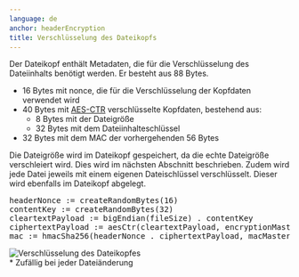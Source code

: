 ```yaml
---
language: de
anchor: headerEncryption
title: Verschlüsselung des Dateikopfs
---
```

<p class="lead">Der Dateikopf enthält Metadaten, die für die Verschlüsselung des Dateiinhalts benötigt werden. Er besteht aus 88 Bytes.</p>

- 16 Bytes mit nonce, die für die Verschlüsselung der Kopfdaten verwendet wird
- 40 Bytes mit <a href="https://de.wikipedia.org/wiki/Counter_Mode">AES-CTR</a> verschlüsselte Kopfdaten, bestehend aus:
  - 8 Bytes mit der Dateigröße
  - 32 Bytes mit dem Dateiinhalteschlüssel
- 32 Bytes mit dem MAC der vorhergehenden 56 Bytes

Die Dateigröße wird im Dateikopf gespeichert, da die echte Dateigröße verschleiert wird. Dies wird im nächsten Abschnitt beschrieben. Zudem wird jede Datei jeweils mit einem eigenen Dateischlüssel verschlüsselt. Dieser wird ebenfalls im Dateikopf abgelegt.

<pre>
headerNonce := createRandomBytes(16)
contentKey := createRandomBytes(32)
cleartextPayload := bigEndian(fileSize) . contentKey
ciphertextPayload := aesCtr(cleartextPayload, encryptionMasterKey, headerNonce)
mac := hmacSha256(headerNonce . ciphertextPayload, macMasterKey)
</pre>

<img src="/img/architecture/file-header-encryption.png" srcset="/img/architecture/file-header-encryption.png 1x, /img/architecture/file-header-encryption@2x.png 2x" alt="Verschlüsselung des Dateikopfes" />
<figcaption>* Zufällig bei jeder Dateiänderung</figcaption>
